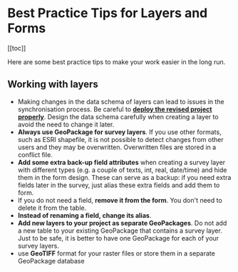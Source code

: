 # Best Practice Tips for Layers and Forms
[[toc]]

Here are some best practice tips to make your work easier in the long run.

## Working with layers
- Making changes in the data schema of layers can lead to issues in the synchronisation process. Be careful to [**deploy the revised project properly**](../../manage/deploy-new-project/). Design the data schema carefully when creating a layer to avoid the need to change it later.
- **Always use GeoPackage for survey layers**. If you use other formats, such as ESRI shapefile, it is not possible to detect changes from other users and they may be overwritten. Overwritten files are stored in a conflict file.
- **Add some extra back-up field attributes** when creating a survey layer with different types (e.g. a couple of texts, int, real, date/time) and hide them in the form design. These can serve as a backup: if you need extra fields later in the survey, just alias these extra fields and add them to form. 
- If you do not need a field, **remove it from the form**. You don't need to delete it from the table.
- **Instead of renaming a field, change its alias**.
- **Add new layers to your project as separate GeoPackages**. Do not add a new table to your existing GeoPackage that contains a survey layer. Just to be safe, it is better to have one GeoPackage for each of your survey layers.
- use **GeoTIFF** format for your raster files or store them in a separate GeoPackage database


<!--
## Working with forms
- when there is a lot of attributes, use tabs
- conditional visibility
- constraints
-->
